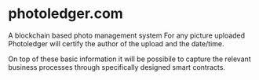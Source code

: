 # photoledger.com
A blockchain based photo management system
For any picture uploaded Photoledger will certify the author of the upload and the date/time.

On top of these basic information it will be possibile to capture the relevant business processes through specifically designed smart contracts.
